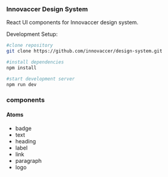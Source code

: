 ### Innovaccer Design System

React  UI components for Innovaccer design system.



Development Setup:

```bash
#clone repository
git clone https://github.com/innovaccer/design-system.git

#install dependencies
npm install

#start development server
npm run dev
```


### components

#### Atoms

- badge
- text
- heading
- label
- link
- paragraph
- logo


